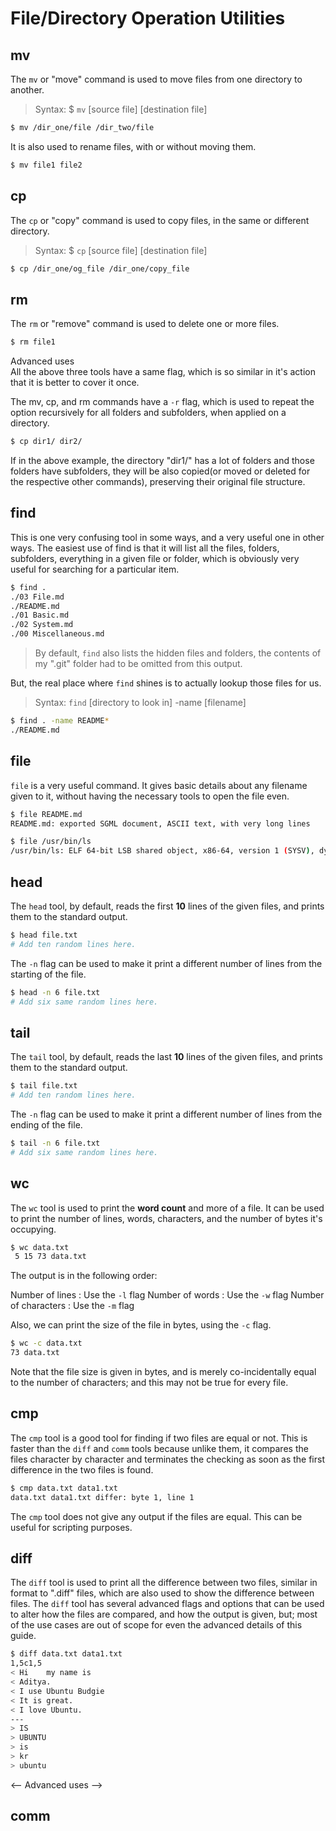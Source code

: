 # File/Directory Operation Utilities

## mv
The `mv` or "move" command is used to move files from one directory to another.
> Syntax: $ `mv` [source file] [destination file]
```sh
$ mv /dir_one/file /dir_two/file
``` 
It is also used to rename files, with or without moving them.

```sh
$ mv file1 file2
``` 


## cp
The `cp` or "copy" command is used to copy files, in the same or different directory.
> Syntax: $ `cp` [source file] [destination file]
```sh
$ cp /dir_one/og_file /dir_one/copy_file
```

## rm
The `rm` or "remove" command is used to delete one or more files.

```sh
$ rm file1
```

<!-- <details> -->
<summary> Advanced uses </summary>
All the above three tools have a same flag, which is so similar in it's action that it is better to cover it once.

The mv, cp, and rm commands have a `-r` flag, which is used to repeat the option recursively for all folders and subfolders, when applied on a directory.

```sh
$ cp dir1/ dir2/
```

If in the above example, the directory "dir1/" has a lot of folders and those folders have subfolders, they will be also copied(or moved or deleted for the respective other commands), preserving their original file structure.
</details>



## find
This is one very confusing tool in some ways, and a very useful one in other ways.
The easiest use of find is that it will list all the files, folders, subfolders, everything in a given file or folder, which is obviously very useful for searching for a particular item.

```sh
$ find .
./03 File.md
./README.md
./01 Basic.md
./02 System.md
./00 Miscellaneous.md
```
> By default, `find` also lists the hidden files and folders, the contents of my ".git" folder had to be omitted from this output.

But, the real place where `find` shines is to actually lookup those files for us.

> Syntax: `find` [directory to look in] -name [filename]

```sh
$ find . -name README*
./README.md
```
<!-- Probably add an advanced uses tab here -->


## file

`file` is a very useful command. It gives basic details about any filename given to it, without having the necessary tools to open the file even.

```sh
$ file README.md
README.md: exported SGML document, ASCII text, with very long lines

$ file /usr/bin/ls
/usr/bin/ls: ELF 64-bit LSB shared object, x86-64, version 1 (SYSV), dynamically linked, interpreter /lib64/ld-linux-x86-64.so.2, BuildID[sha1]=2f15ad836be3339dec0e2e6a3c637e08e48aacbd, for GNU/Linux 3.2.0, stripped
```

## head
The `head` tool, by default, reads the first **10** lines of the given files, and prints them to the standard output.

```sh
$ head file.txt
# Add ten random lines here.
```
The `-n` flag can be used to make it print a different number of lines from the starting of the file.

```sh
$ head -n 6 file.txt
# Add six same random lines here.
```

## tail
The `tail` tool, by default, reads the last **10** lines of the given files, and prints them to the standard output.

```sh
$ tail file.txt
# Add ten random lines here.
```
The `-n` flag can be used to make it print a different number of lines from the ending of the file.

```sh
$ tail -n 6 file.txt
# Add six same random lines here.
```

## wc
The `wc` tool is used to print the **word count** and more of a file. It can be used to print the number of lines, words, characters, and the number of bytes it's occupying.

```sh
$ wc data.txt
 5 15 73 data.txt
```

The output is in the following order:

Number of lines : Use the `-l` flag
Number of words : Use the `-w` flag
Number of characters : Use the `-m` flag

Also, we can print the size of the file in bytes, using the `-c` flag.

```sh
$ wc -c data.txt
73 data.txt
```

Note that the file size is given in bytes, and is merely co-incidentally equal to the number of characters; and this may not be true for every file.


## cmp 
The `cmp` tool is a good tool for finding if two files are equal or not. This is faster than the `diff` and `comm` tools because unlike them, it compares the files character by character and terminates the checking as soon as the first difference in the two files is found.

```sh
$ cmp data.txt data1.txt
data.txt data1.txt differ: byte 1, line 1
```

The `cmp` tool does not give any output if the files are equal. This can be useful for scripting purposes.

## diff
The `diff` tool is used to print all the difference between two files, similar in format to ".diff" files, which are also used to show the difference between files. The `diff` tool has several advanced flags and options that can be used to alter how the files are compared, and how the output is given, but; most of the use cases are out of scope for even the advanced details of this guide. 

```sh
$ diff data.txt data1.txt
1,5c1,5
< Hi    my name is
< Aditya.
< I use Ubuntu Budgie
< It is great.
< I love Ubuntu.
---
> IS
> UBUNTU
> is
> kr
> ubuntu
```
<-- Advanced uses -->
## comm

